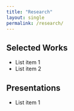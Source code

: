 ```yaml
---
title: "Research"
layout: single
permalink: /research/
---
```


##  Selected Works
* List item 1
* List item 2

## Presentations
* List item 1
